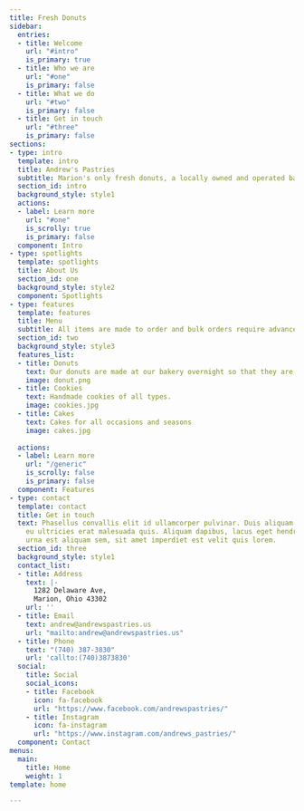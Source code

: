 ```yaml
---
title: Fresh Donuts
sidebar:
  entries:
  - title: Welcome
    url: "#intro"
    is_primary: true
  - title: Who we are
    url: "#one"
    is_primary: false
  - title: What we do
    url: "#two"
    is_primary: false
  - title: Get in touch
    url: "#three"
    is_primary: false
sections:
- type: intro
  template: intro
  title: Andrew's Pastries
  subtitle: Marion's only fresh donuts, a locally owned and operated bakery.
  section_id: intro
  background_style: style1
  actions:
  - label: Learn more
    url: "#one"
    is_scrolly: true
    is_primary: false
  component: Intro
- type: spotlights
  template: spotlights
  title: About Us
  section_id: one
  background_style: style2
  component: Spotlights
- type: features
  template: features
  title: Menu
  subtitle: All items are made to order and bulk orders require advance notice.
  section_id: two
  background_style: style3
  features_list:
  - title: Donuts
    text: Our donuts are made at our bakery overnight so that they are always fresh.
    image: donut.png
  - title: Cookies
    text: Handmade cookies of all types.
    image: cookies.jpg
  - title: Cakes
    text: Cakes for all occasions and seasons
    image: cakes.jpg
  
  actions:
  - label: Learn more
    url: "/generic"
    is_scrolly: false
    is_primary: false
  component: Features
- type: contact
  template: contact
  title: Get in touch
  text: Phasellus convallis elit id ullamcorper pulvinar. Duis aliquam turpis mauris,
    eu ultricies erat malesuada quis. Aliquam dapibus, lacus eget hendrerit bibendum,
    urna est aliquam sem, sit amet imperdiet est velit quis lorem.
  section_id: three
  background_style: style1
  contact_list:
  - title: Address
    text: |-
      1282 Delaware Ave,
      Marion, Ohio 43302
    url: ''
  - title: Email
    text: andrew@andrewspastries.us
    url: "mailto:andrew@andrewspastries.us"
  - title: Phone
    text: "(740) 387-3830"
    url: 'callto:(740)3873830'
  social:
    title: Social
    social_icons:
    - title: Facebook
      icon: fa-facebook
      url: "https://www.facebook.com/andrewspastries/"
    - title: Instagram
      icon: fa-instagram
      url: "https://www.instagram.com/andrews_pastries/"
  component: Contact
menus:
  main:
    title: Home
    weight: 1
template: home

---
```

